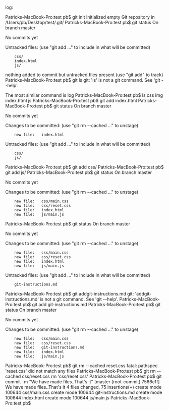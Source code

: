 log:

Patricks-MacBook-Pro:test pb$ git init
Initialized empty Git repository in /Users/pb/Desktop/test/.git/
Patricks-MacBook-Pro:test pb$ git status 
On branch master

No commits yet

Untracked files:
  (use "git add <file>..." to include in what will be committed)

        css/
        index.html
        js/

nothing added to commit but untracked files present (use "git add" to track)
Patricks-MacBook-Pro:test pb$ git ls
git: 'ls' is not a git command. See 'git --help'.

The most similar command is
        log
Patricks-MacBook-Pro:test pb$ ls 
css             img             index.html      js
Patricks-MacBook-Pro:test pb$ git add index.html
Patricks-MacBook-Pro:test pb$ git status
On branch master

No commits yet

Changes to be committed:
  (use "git rm --cached <file>..." to unstage)

        new file:   index.html

Untracked files:
  (use "git add <file>..." to include in what will be committed)

        css/
        js/

Patricks-MacBook-Pro:test pb$ git add css/
Patricks-MacBook-Pro:test pb$ git add js/
Patricks-MacBook-Pro:test pb$ git status 
On branch master

No commits yet

Changes to be committed:
  (use "git rm --cached <file>..." to unstage)

        new file:   css/main.css
        new file:   css/reset.css
        new file:   index.html
        new file:   js/main.js

Patricks-MacBook-Pro:test pb$ git status
On branch master

No commits yet

Changes to be committed:
  (use "git rm --cached <file>..." to unstage)

        new file:   css/main.css
        new file:   css/reset.css
        new file:   index.html
        new file:   js/main.js

Untracked files:
  (use "git add <file>..." to include in what will be committed)

        git-instructions.md

Patricks-MacBook-Pro:test pb$ git addgit-instructions.md
git: 'addgit-instructions.md' is not a git command. See 'git --help'.
Patricks-MacBook-Pro:test pb$ git add git-instructions.md
Patricks-MacBook-Pro:test pb$ git status 
On branch master

No commits yet

Changes to be committed:
  (use "git rm --cached <file>..." to unstage)

        new file:   css/main.css
        new file:   css/reset.css
        new file:   git-instructions.md
        new file:   index.html
        new file:   js/main.js

Patricks-MacBook-Pro:test pb$ git rm --cached reset.css
fatal: pathspec 'reset.css' did not match any files
Patricks-MacBook-Pro:test pb$ git rm --cached css/reset.css
rm 'css/reset.css'
Patricks-MacBook-Pro:test pb$ git commit -m "We have made files..That's it"
[master (root-commit) 7566c1f] We have made files..That's it
 4 files changed, 75 insertions(+)
 create mode 100644 css/main.css
 create mode 100644 git-instructions.md
 create mode 100644 index.html
 create mode 100644 js/main.js
Patricks-MacBook-Pro:test pb$ 